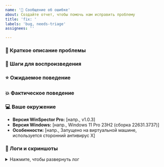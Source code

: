 ```yaml
---
name: '🐞 Сообщение об ошибке'
about: Создайте отчет, чтобы помочь нам исправить проблему
title: 'fix: '
labels: 'bug, needs-triage'
assignees: ''

---
```


### 📝 Краткое описание проблемы
<!-- Четко и кратко опишите проблему в одном предложении. -->


### 🚶 Шаги для воспроизведения
<!-- 
Пожалуйста, опишите шаги максимально подробно. Хороший баг-репорт позволяет нам воспроизвести ошибку без дополнительных вопросов.
1. Запустил приложение версии `v1.0.3`
2. Нажал кнопку '...'
3. Приложение закрылось с ошибкой.
-->


### ⭐ Ожидаемое поведение
<!-- Что, по-вашему, должно было произойти вместо этого? -->


### 💥 Фактическое поведение
<!-- Что произошло на самом деле? Если была ошибка, приложите ее текст. -->


### 💻 Ваше окружение
-   **Версия WinSpector Pro:** [напр., v1.0.3]
-   **Версия Windows:** [напр., Windows 11 Pro 23H2 (сборка 22631.3737)]
-   **Особенности:** [напр., Запущено на виртуальной машине, используется сторонний антивирус X]


### 📄 Логи и скриншоты
<!-- 
Это самый важный раздел! Пожалуйста, прикрепите скриншоты окна с ошибкой.
Затем найдите лог-файл в папке `logs/` рядом с WinSpectorPro.exe и вставьте его содержимое ниже, под тег <details>.
-->

<details>
  <summary>Нажмите, чтобы развернуть лог</summary>
  
```text
Вставьте содержимое лог-файла сюда
```

</details>